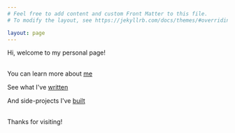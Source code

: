 ```yaml
---
# Feel free to add content and custom Front Matter to this file.
# To modify the layout, see https://jekyllrb.com/docs/themes/#overriding-theme-defaults

layout: page
---
```


Hi, welcome to my personal page!
<br/><br/>

You can learn more about [me](/JC/about/)

See what I've [written](/JC/posts/)

And side-projects I've [built](/JC/made/)
<br/><br/>

Thanks for visiting!
